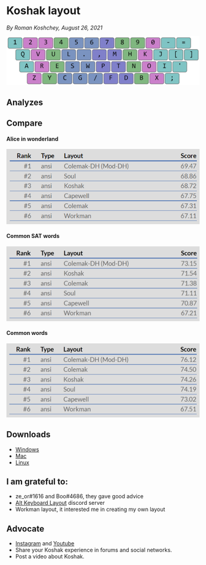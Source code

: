 # Koshak layout

*By Roman Koshchey, August 26, 2021*

![Layout image](img/layout.png)

## Analyzes
  


## Compare
#### Alice in wonderland
![Alice in wonderland](img/alice-in-wonderland.png)

#### Common SAT words
![Common SAT words](img/common-SAT-words.png)

#### Common words
![Common words](img/common-words.png)

## Downloads
- [Windows](download/koshak-windows.zip)
- [Mac](download/koshak-mac.zip)
- [Linux](download/koshak-linux.zip)

## I am grateful to:
- ze_or#1616 and Boo#4686, they gave good advice
- [Alt Keyboard Layout](https://discord.gg/7rQp5ptF) discord server
- Workman layout, it interested me in creating my own layout

## Advocate
* [Instagram](https://www.instagram.com/koshcher_sw/) and [Youtube](https://www.youtube.com/channel/UC76gVI16vbdC1Bwa87bECyw)
* Share your Koshak experience in forums and social networks.
* Post a video about Koshak.
